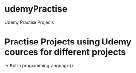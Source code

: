 # udemyPractise
Udemy Practise Projects

# Practise Projects using Udemy cources for different projects
-> Kotlin programming language ()
